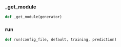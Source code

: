 ### \_get\_module
```python
def _get_module(generator)
```

### run
```python
def run(config_file, default, training, prediction)
```

